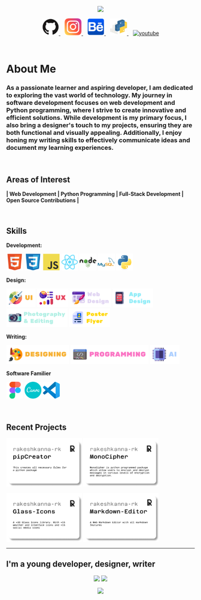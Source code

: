 <p align="center">
  <img src="https://capsule-render.vercel.app/api?type=waving&height=275&color=gradient&text=Rakesh%20Kanna&section=header&reversal=true&textBg=false&fontColor=ffffff&fontSize=80&animation=twinkling"/>
</p>

<p align="center">
  <a href="https://github.com/rakeshkanna-rk" alt="github">
    <img src="https://raw.githubusercontent.com/devicons/devicon/master/icons/github/github-original.svg" alt="github" width="45px" height="45px">
  </a>&nbsp;&nbsp;
  <a href="https://www.instagram.com/rk01.codes/">
    <img src="images/instagram.png" alt="instagram" width="45px" height="45px">
  </a>&nbsp;&nbsp;
  <a href="https://www.behance.net/rakesh_kanna">
    <img src="https://raw.githubusercontent.com/devicons/devicon/master/icons/behance/behance-original.svg" alt="behance" width="45px" height="45px">
  </a>&nbsp;&nbsp;
  <a href="https://pypi.org/user/rakeshkanna/">
    <img src="https://raw.githubusercontent.com/devicons/devicon/master/icons/pypi/pypi-original.svg" alt="pypi" width="45px" height="45px">
  </a>&nbsp;&nbsp;
  <a href="https://www.youtube.com/@rakeshkanna-rk">
    <img src="youtube.png" alt="youtube" width="45px" height="45px">
  </a>
</p>


&nbsp;
&nbsp;
&nbsp;

# About Me

### As a passionate learner and aspiring developer, I am dedicated to exploring the vast world of technology. My journey in software development focuses on web development and Python programming, where I strive to create innovative and efficient solutions. While development is my primary focus, I also bring a designer's touch to my projects, ensuring they are both functional and visually appealing. Additionally, I enjoy honing my writing skills to effectively communicate ideas and document my learning experiences.

&nbsp;
&nbsp;
&nbsp;

## Areas of Interest

**| Web Development | Python Programming | Full-Stack Development | Open Source Contributions |**

&nbsp;
&nbsp;
&nbsp;

## Skills

**Development:**

<p>
  <img src="https://raw.githubusercontent.com/devicons/devicon/master/icons/html5/html5-original.svg" alt="html" width="45px", height="45px">
  <img src="https://github.com/devicons/devicon/blob/master/icons/css3/css3-original.svg" alt="css" width="45px", height="45px">
  <img src="https://raw.githubusercontent.com/devicons/devicon/master/icons/javascript/javascript-original.svg" alt="js" width="45px", height="45px">
  <img src="https://raw.githubusercontent.com/devicons/devicon/master/icons/react/react-original.svg" alt="react" width="45px", height="45px">
  <img src="https://raw.githubusercontent.com/devicons/devicon/master/icons/nodejs/nodejs-original-wordmark.svg" alt="nodejs" width="45px", height="45px">
  <img src="https://raw.githubusercontent.com/devicons/devicon/master/icons/mysql/mysql-original-wordmark.svg" alt="mysql" width="45px", height="45px">
  <img src="https://raw.githubusercontent.com/devicons/devicon/master/icons/python/python-original.svg" alt="python" width="45px", height="45px">
</p>

**Design:**
<p>
  <img src="images/UI.png" alt="UI" height="50px">  
  <img src="images/UX.png" alt="UX" height="50px">  
  <img src="images/WebDesign.png" alt="Web Design" height="50px">  
  <img src="images/AppDesign.png" alt="App Design" height="50px">  
  <img src="images/PhotographyNEditing.png" alt="Photography Editing" height="50px">  
  <img src="images/PosterNFlyer.png" alt="Poster and Flyer" height="50px">  
</p>

**Writing:**
<p>
  <img src="images/Designing.png" alt="Designing" height="50px">  
  <img src="images/Programming.png" alt="Programming" height="50px">  
  <img src="images/ai.png" alt="vscode" height="50px">  
</p>

**Software Familier**
<p>
  <img src="https://raw.githubusercontent.com/devicons/devicon/master/icons/figma/figma-original.svg" alt="figma" width="45px", height="45px">  
  <img src="https://raw.githubusercontent.com/devicons/devicon/master/icons/canva/canva-original.svg" alt="canva" width="45px", height="45px">  
  <img src="https://raw.githubusercontent.com/devicons/devicon/master/icons/vscode/vscode-original.svg" alt="vscode" width="45px", height="45px">  
</p>

&nbsp;
&nbsp;
&nbsp;

## Recent Projects

<p>
<img src="images/pipcreator.png" alt="Portfolio" width="40%">
<img src="images/monocipher.png" alt="Portfolio" width="40%">
</p>

<p>
<img src="images/glassicons.png" alt="Portfolio" width="40%">
<img src="images/markdowneditor.png" alt="Portfolio" width="40%">
</p>

---

## I'm a young developer, designer, writer

<p align="center">
<img src="https://github-readme-stats.vercel.app/api/top-langs/?username=rakeshkanna-rk&layout=donut&theme=transparent">
<img src="https://github-readme-stats.vercel.app/api?username=rakeshkanna-rk&show_icons=true&theme=transparent">
</p>



<p align="center">
  <img src="https://capsule-render.vercel.app/api?type=waving&color=gradient&height=100&section=footer"/>
</p>

<!---
rakeshkanna-rk/rakeshkanna-rk is a ✨ special ✨ repository because its `README.md` (this file) appears on your GitHub profile.
You can click the Preview link to take a look at your changes.
--->
